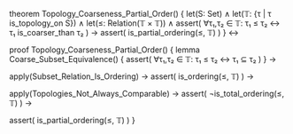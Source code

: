 theorem Topology_Coarseness_Partial_Order() {
  let(S: Set) ∧
  let(𝕋: {τ | τ is_topology_on S}) ∧
  let(≤: Relation(𝕋 × 𝕋)) ∧
  assert(
    ∀τ₁,τ₂ ∈ 𝕋: τ₁ ≤ τ₂ ↔ τ₁ is_coarser_than τ₂
  ) →
  assert(
    is_partial_ordering(≤, 𝕋)
  )
} ↔

proof Topology_Coarseness_Partial_Order() {
  lemma Coarse_Subset_Equivalence() {
    assert(
      ∀τ₁,τ₂ ∈ 𝕋: τ₁ ≤ τ₂ ↔ τ₁ ⊆ τ₂
    )
  } →
  
  apply(Subset_Relation_Is_Ordering) →
  assert(
    is_ordering(≤, 𝕋)
  ) →
  
  apply(Topologies_Not_Always_Comparable) →
  assert(
    ¬is_total_ordering(≤, 𝕋)
  ) →
  
  assert(
    is_partial_ordering(≤, 𝕋)
  )
}